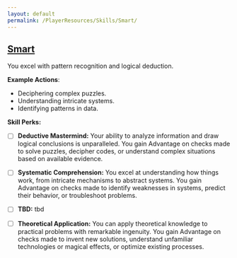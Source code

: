 ```yaml
---
layout: default
permalink: /PlayerResources/Skills/Smart/
---
```

## [Smart](#Smart)
You excel with pattern recognition and logical deduction.

**Example Actions**:

- Deciphering complex puzzles.
- Understanding intricate systems.
- Identifying patterns in data.

**Skill Perks:**

- [ ] **Deductive Mastermind:** Your ability to analyze information and draw logical conclusions is unparalleled. You gain Advantage on checks made to solve puzzles, decipher codes, or understand complex situations based on available evidence.
  
- [ ] **Systematic Comprehension:** You excel at understanding how things work, from intricate mechanisms to abstract systems. You gain Advantage on checks made to identify weaknesses in systems, predict their behavior, or troubleshoot problems.
  
- [ ] **TBD:** tbd
  
- [ ] **Theoretical Application:** You can apply theoretical knowledge to practical problems with remarkable ingenuity. You gain Advantage on checks made to invent new solutions, understand unfamiliar technologies or magical effects, or optimize existing processes.